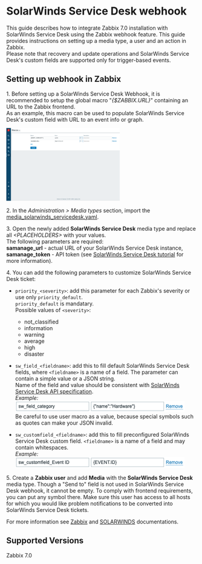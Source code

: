 # SolarWinds Service Desk webhook

This guide describes how to integrate Zabbix 7.0 installation with SolarWinds Service Desk using the Zabbix webhook feature. This guide provides instructions on setting up a media type, a user and an action in Zabbix.<br>
Please note that recovery and update operations and SolarWinds Service Desk's custom fields are supported only for trigger-based events.


## Setting up webhook in Zabbix 
1\. Before setting up a SolarWinds Service Desk Webhook, it is recommended to setup the global macro "*{$ZABBIX.URL}*" containing an URL to the Zabbix frontend.<br>
As an example, this macro can be used to populate SolarWinds Service Desk's custom field with URL to an event info or graph.

[![](images/thumb.1.png?raw=true)](images/1.png)

2\. In the *Administration > Media types* section, import the [media_solarwinds_servicedesk.yaml](media_solarwinds_servicedesk.yaml).

3\. Open the newly added **SolarWinds Service Desk** media type and replace all *&lt;PLACEHOLDERS&gt;* with your values.<br>
The following parameters are required:<br>
**samanage_url** - actual URL of your SolarWinds Service Desk instance,<br>
**samanage_token** - API token (see [SolarWinds Service Desk tutorial](https://help.samanage.com/s/article/Tutorial-Tokens-Authentication-for-API-Integration-1536721557657) for more information).<br>

4\. You can add the following parameters to customize SolarWinds Service Desk ticket:

- `priority_<severity>`: add this parameter for each Zabbix's severity or use only `priority_default`.<br>
`priority_default` is mandatary.<br>
Possible values of `<severity>`:
  - not_classified
  - information
  - warning
  - average
  - high
  - disaster

- `sw_field_<fieldname>`: add this to fill default SolarWinds Service Desk fields, where `<fieldname>` is a name of a field. The parameter can contain a simple value or a JSON string.<br>
Name of the field and value should be consistent with [SolarWinds Service Desk API specification](https://documentation.solarwinds.com/en/Success_Center/swsd/Content/APIdocumentation/Incidents.htm).<br>
_Example:_<br>
[![](images/2.png?raw=true)](images/2.png)<br>
Be careful to use user macro as a value, because special symbols such as quotes can make your JSON invalid.<br>

- `sw_customfield_<fieldname>`: add this to fill preconfigured SolarWinds Service Desk custom field. `<fieldname>` is a name of a field and may contain whitespaces.<br>
_Example:_<br>
[![](images/3.png?raw=true)](images/3.png)<br>


5\. Create a **Zabbix user** and add **Media** with the **SolarWinds Service Desk** media type. 
Though a "Send to" field is not used in SolarWinds Service Desk webhook, it cannot be empty. To comply with frontend requirements, you can put any symbol there.
Make sure this user has access to all hosts for which you would like problem notifications to be converted into SolarWinds Service Desk tickets.

For more information see [Zabbix](https://www.zabbix.com/documentation/7.0/manual/config/notifications) and [SOLARWINDS](https://documentation.solarwinds.com/en/Success_Center/swsd/Content/SWSD_Getting_Started_Guide.htm) documentations.

## Supported Versions
Zabbix 7.0
